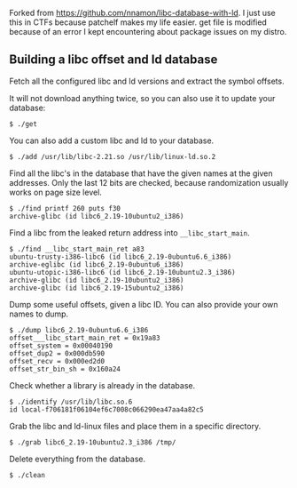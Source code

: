 Forked from https://github.com/nnamon/libc-database-with-ld.  I just use this in CTFs because patchelf makes my life easier.  get file is modified because of an error I kept encountering about package issues on my distro.

## Building a libc offset and ld database

Fetch all the configured libc and ld versions and extract the symbol offsets.

It will not download anything twice, so you can also use it to update your
database:

    $ ./get

You can also add a custom libc and ld to your database.

    $ ./add /usr/lib/libc-2.21.so /usr/lib/linux-ld.so.2

Find all the libc's in the database that have the given names at the given
addresses. Only the last 12 bits are checked, because randomization usually
works on page size level.

    $ ./find printf 260 puts f30
    archive-glibc (id libc6_2.19-10ubuntu2_i386)

Find a libc from the leaked return address into `__libc_start_main`.

    $ ./find __libc_start_main_ret a83
    ubuntu-trusty-i386-libc6 (id libc6_2.19-0ubuntu6.6_i386)
    archive-eglibc (id libc6_2.19-0ubuntu6_i386)
    ubuntu-utopic-i386-libc6 (id libc6_2.19-10ubuntu2.3_i386)
    archive-glibc (id libc6_2.19-10ubuntu2_i386)
    archive-glibc (id libc6_2.19-15ubuntu2_i386)

Dump some useful offsets, given a libc ID. You can also provide your own names
to dump.

    $ ./dump libc6_2.19-0ubuntu6.6_i386
    offset___libc_start_main_ret = 0x19a83
    offset_system = 0x00040190
    offset_dup2 = 0x000db590
    offset_recv = 0x000ed2d0
    offset_str_bin_sh = 0x160a24

Check whether a library is already in the database.

    $ ./identify /usr/lib/libc.so.6
    id local-f706181f06104ef6c7008c066290ea47aa4a82c5

Grab the libc and ld-linux files and place them in a specific directory.

    $ ./grab libc6_2.19-10ubuntu2.3_i386 /tmp/

Delete everything from the database.

    $ ./clean
